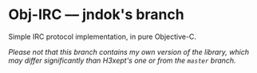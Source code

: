 # Obj-IRC –– jndok's branch
Simple IRC protocol implementation, in pure Objective-C.

*Please not that this branch contains my own version of the library, which may differ significantly than H3xept's one or from the `master` branch.*
